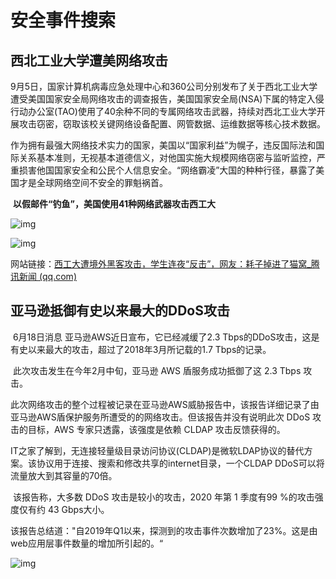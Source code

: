 # 安全事件搜索

## 西北工业大学遭美网络攻击

​	9月5日，国家计算机病毒应急处理中心和360公司分别发布了关于西北工业大学遭受美国国家安全局网络攻击的调查报告，美国国家安全局(NSA)下属的特定入侵行动办公室(TAO)使用了40余种不同的专属网络攻击武器，持续对西北工业大学开展攻击窃密，窃取该校关键网络设备配置、网管数据、运维数据等核心技术数据。

​	作为拥有最强大网络技术实力的国家，美国以“国家利益”为幌子，违反国际法和国际关系基本准则，无视基本道德信义，对他国实施大规模网络窃密与监听监控，严重损害他国国家安全和公民个人信息安全。“网络霸凌”大国的种种行径，暴露了美国才是全球网络空间不安全的罪魁祸首。

​	**以假邮件“钓鱼”，美国使用41种网络武器攻击西工大**

![img](C:\Users\Mono\Desktop\大三作业\信息安全概论\第二次作业\1000.png)

![img](C:\Users\Mono\Desktop\大三作业\信息安全概论\第二次作业\1000-16631624089993.jpeg)

网站链接：[西工大遭境外黑客攻击，学生连夜“反击”，网友：耗子掉进了猫窝_腾讯新闻 (qq.com)](https://new.qq.com/rain/a/20220625A0549400)



## 亚马逊抵御有史以来最大的DDoS攻击

​	6月18日消息 亚马逊AWS近日宣布，它已经减缓了2.3 Tbps的DDoS攻击，这是有史以来最大的攻击，超过了2018年3月所记载的1.7 Tbps的记录。

​	此次攻击发生在今年2月中旬，亚马逊 AWS 盾服务成功抵御了这 2.3 Tbps 攻击。

​	此次网络攻击的整个过程被记录在亚马逊AWS威胁报告中，该报告详细记录了由亚马逊AWS盾保护服务所遭受的的网络攻击。但该报告并没有说明此次 DDoS 攻击的目标，AWS 专家只透露，该强度是依赖 CLDAP 攻击反馈获得的。

​	IT之家了解到，无连接轻量级目录访问协议(CLDAP)是微软LDAP协议的替代方案。该协议用于连接、搜索和修改共享的internet目录，一个CLDAP DDoS可以将流量放大到其容量的70倍。

​	该报告称，大多数 DDoS 攻击是较小的攻击，2020 年第 1 季度有99 %的攻击强度仅有约 43 Gbps大小。

​	该报告总结道："自2019年Q1以来，探测到的攻击事件次数增加了23%。这是由web应用层事件数量的增加所引起的。“

![img](C:\Users\Mono\Desktop\大三作业\信息安全概论\第二次作业\6923-ivffpcs2071688.jpg)
